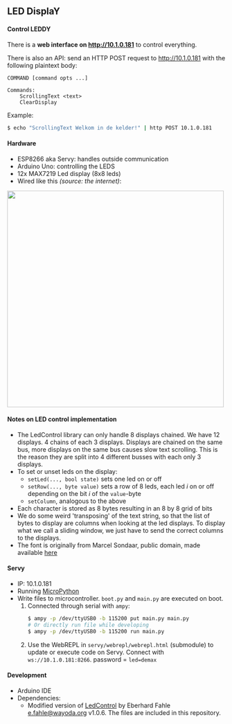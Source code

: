 ## LED DisplaY

#### Control LEDDY

There is a **web interface on http://10.1.0.181** to control everything.

There is also an API: send an HTTP POST request to http://10.1.0.181 with the following plaintext body:
```
COMMAND [command opts ...]

Commands:
    ScrollingText <text>
    ClearDisplay
```
Example:
```bash
$ echo "ScrollingText Welkom in de kelder!" | http POST 10.1.0.181
```

#### Hardware

- ESP8266 aka Servy: handles outside communication
- Arduino Uno: controlling the LEDS
- 12x MAX7219 Led display (8x8 leds)
- Wired like this _(source: the internet)_:
<img src="https://user-images.githubusercontent.com/47608311/211937380-e48b0876-e36b-4873-9c20-ebee0466bb67.png" height="500px" />


#### Notes on LED control implementation

- The LedControl library can only handle 8 displays chained. We have 12 displays. 4 chains of each 3 displays. Displays are chained on the same bus, more displays on the same bus causes slow text scrolling. This is the reason they are split into 4 different busses with each only 3 displays.
- To set or unset leds on the display:
    - `setLed(..., bool state)` sets one led on or off
    - `setRow(..., byte value)` sets a row of 8 leds, each led _i_ on or off depending on the bit _i_ of the `value`-byte
    - `setColumn`, analogous to the above
- Each character is stored as 8 bytes resulting in an 8 by 8 grid of bits
- We do some weird 'transposing' of the text string, so that the list of bytes to display are columns when looking at the led displays. To display what we call a sliding window, we just have to send the correct columns to the displays.
- The font is originally from Marcel Sondaar, public domain, made available [here](https://github.com/dhepper/font8x8)

#### Servy

- IP: 10.1.0.181
- Running [MicroPython](https://docs.micropython.org/en/latest/esp8266/tutorial/intro.html#getting-the-firmware)
- Write files to microcontroller. `boot.py` and `main.py` are executed on boot.
    1. Connected through serial with `ampy`:
        ```bash
        $ ampy -p /dev/ttyUSB0 -b 115200 put main.py main.py
        # Or directly run file while developing
        $ ampy -p /dev/ttyUSB0 -b 115200 run main.py
        ```
    2. Use the WebREPL in `servy/webrepl/webrepl.html` (submodule) to update or execute code on Servy.
        Connect with `ws://10.1.0.181:8266`. password = `led=demax`

#### Development

- Arduino IDE
- Dependencies:
    - Modified version of [LedControl](http://wayoda.github.io/LedControl/) by Eberhard Fahle <e.fahle@wayoda.org> v1.0.6. The files are included in this repository.

